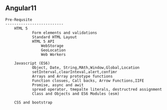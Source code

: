 Angular11
----------------------------------------------------

    Pre-Requsite
    --------------------------
        HTML 5
                Form elements and validations
                Standard HTML Layout
                HTML 5 API
                    WebStorage
                    GeoLocation
                    Web Workers

        Javascript (ES6)
                Object, Date, String,MAth,Window,Global,Location
                setInterval,clearInteval,alert,confimr
                Arrays and Array prototype functions
                Function closues, Call backs, Arrow Functions,IIFE
                Promise, async and awit
                spread operator, tmepalte literals, destructred assignment
                Class and Objects and ES6 Modules (esm)

        CSS and bootstrap

    
